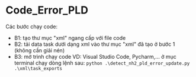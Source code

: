 # Code_Error_PLD

Các bước chạy code:
- B1: tạo thư mục "xml" ngang cấp với file code
- B2: tải data task dưới dạng xml vào thư mục "xml" đã tạo ở bước 1 (không cần giải nén)
- B3: mở trình chạy code VD: Visual Studio Code, Pycharm,... ở mục terminal chạy dòng lệnh sau: `python .\detect_nh2_pld_error_update.py .\xml\task_exports`
